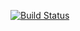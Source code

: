[![Build Status](https://travis-ci.org/MindyPHP/Mindy_Cache.svg?branch=master)](https://travis-ci.org/MindyPHP/Mindy_Cache)